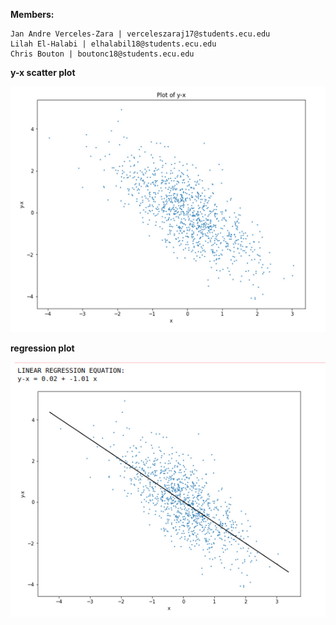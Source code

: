 **Members:** 

	Jan Andre Verceles-Zara | verceleszaraj17@students.ecu.edu
	Lilah El-Halabi | elhalabil18@students.ecu.edu
	Chris Bouton | boutonc18@students.ecu.edu
  
  **y-x scatter plot**
  
  
  ![](https://github.com/JandreZara/CSCI4120-Group5/blob/main/HW3/y-x%20scatter%20HW3.PNG)
  
  
  **regression plot**
  
  
  ![](https://github.com/JandreZara/CSCI4120-Group5/blob/main/HW3/Regression%20HW3.PNG)
